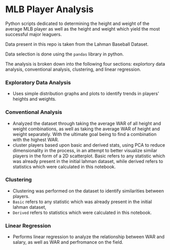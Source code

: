 # MLB Player Analysis 

Python scripts dedicated to determining the height and weight of the average MLB player as well as the height and weight which yield the most successful major leaguers.

Data present in this repo is taken from the Lahman Baseball Dataset.

Data selection is done using the `pandas` library in python.

The analysis is broken down into the following four sections: explortory data analysis, conventional analysis, clustering, and linear regression.

### Exploratory Data Analysis 
- Uses simple distribution graphs and plots to identify trends in players' heights and weights.
### Conventional Analysis
- Analyzed the dataset through taking the average WAR of all height and weight combinations, as well as taking the average WAR of height and weight separately. With the ultimate goal being to find a combination with the highest WAR.
- cluster players based upon basic and derived stats, using PCA to reduce dimensionality in the process, in an attempt to better visualize similar players in the form of a 2D scatterplot. Basic refers to any statistic which was already present in the initial lahman dataset, while derived refers to statistics which were calculated in this notebook.
### Clustering
- Clustering was performed on the dataset to identify similarities between players.
- `Basic` refers to any statistic which was already present in the initial lahman dataset, 
- `Derived` refers to statistics which were calculated in this notebook.
### Linear Regression
- Performs linear regression to analyze the relationship between WAR and salary, as well as WAR and perfromance on the field.
